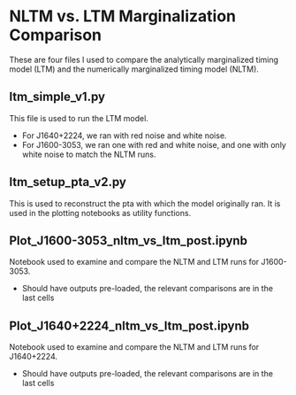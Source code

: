 # NLTM vs. LTM Marginalization Comparison
These are four files I used to compare the analytically marginalized timing model (LTM) and the numerically marginalized timing model (NLTM).

## ltm_simple_v1.py
This file is used to run the LTM model. 
- For J1640+2224, we ran with red noise and white noise.
- For J1600-3053, we ran one with red and white noise, and one with only white noise to match the NLTM runs.

## ltm_setup_pta_v2.py
This is used to reconstruct the pta with which the model originally ran. It is used in the plotting notebooks as utility functions.

## Plot_J1600-3053_nltm_vs_ltm_post.ipynb
Notebook used to examine and compare the NLTM and LTM runs for J1600-3053.
- Should have outputs pre-loaded, the relevant comparisons are in the last cells

## Plot_J1640+2224_nltm_vs_ltm_post.ipynb
Notebook used to examine and compare the NLTM and LTM runs for J1640+2224.
- Should have outputs pre-loaded, the relevant comparisons are in the last cells